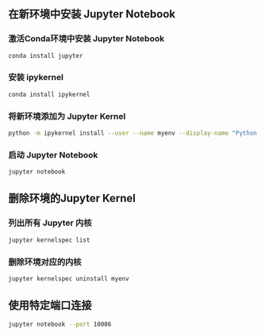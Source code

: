 ## 在新环境中安装 Jupyter Notebook

### 激活Conda环境中安装 Jupyter Notebook
```bash
conda install jupyter
```

### 安装 ipykernel
```bash
conda install ipykernel
```

### 将新环境添加为 Jupyter Kernel
```bash
python -m ipykernel install --user --name myenv --display-name "Python (myenv)"
```

### 启动 Jupyter Notebook
```bash
jupyter notebook
```

## 删除环境的Jupyter Kernel
### 列出所有 Jupyter 内核
```bash
jupyter kernelspec list
```

### 删除环境对应的内核
```bash
jupyter kernelspec uninstall myenv
```
## 使用特定端口连接
```bash
jupyter notebook --port 10086
```